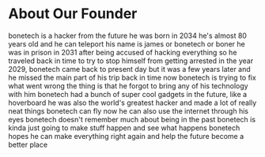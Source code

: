 # About Our Founder

bonetech is a hacker from the future
he was born in 2034
he's almost 80 years old and he can teleport
his name is james or bonetech or boner
he was in prison in 2031 after being accused of hacking everything
so he traveled back in time to try to stop himself from getting arrested
in the year 2029, bonetech came back to present day but it was a few years later and he missed the main part of his trip back in time
now bonetech is trying to fix what went wrong
the thing is that he forgot to bring any of his technology with him
bonetech had a bunch of super cool gadgets in the future, like a hoverboard
he was also the world's greatest hacker and made a lot of really neat things
bonetech can fly now
he can also use the internet through his eyes
bonetech doesn't remember much about being in the past
bonetech is kinda just going to make stuff happen and see what happens
bonetech hopes he can make everything right again and help the future become a better place